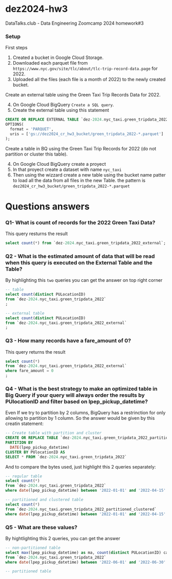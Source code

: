 # dez2024-hw3
DataTalks.club - Data Engineering Zoomcamp 2024 homework#3

### Setup

First steps 

1. Created a bucket in Google Cloud Storage.
2. Downloaded each parquet file from `https://www.nyc.gov/site/tlc/about/tlc-trip-record-data.page` for 2022. 
3. Uploaded all the files (each file is a month of 2022) to the newly created bucket.

Create an external table using the Green Taxi Trip Records Data for 2022.

4. On Google Cloud BigQuery `Create a SQL query`.
5. Create the external table using this statement

```SQL
CREATE OR REPLACE EXTERNAL TABLE `dez-2024.nyc_taxi.green_tripdata_2022_external`
OPTIONS(
  format = 'PARQUET',
  uris = ['gs://dez2024_cr_hw3_bucket/green_tripdata_2022-*.parquet']
);
```

Create a table in BQ using the Green Taxi Trip Records for 2022 (do not partition or cluster this table).

4. On Google Cloud BigQuery create a proyect
5. In that proyect create a dataset with name `nyc_taxi`
6. Then using the wizzard create a new table using the bucket name patter to load all the data from all files in the new Table. the pattern is `dez2024_cr_hw3_bucket/green_tripdata_2022-*.parquet`

# Questions answers

### Q1- What is count of records for the 2022 Green Taxi Data?

This query resturns the result

```SQL
select count(*) from `dez-2024.nyc_taxi.green_tripdata_2022_external`;
```

### Q2 - What is the estimated amount of data that will be read when this query is executed on the External Table and the Table?

By highlighting this `two` queries you can get the answer on top right corner

```SQL
-- table
select count(distinct PULocationID)
from `dez-2024.nyc_taxi.green_tripdata_2022`
;
```

```SQL
-- external table
select count(distinct PULocationID)
from `dez-2024.nyc_taxi.green_tripdata_2022_external`
;
```

### Q3 - How many records have a fare_amount of 0?

This query returns the result

```SQL
select count(*)
from `dez-2024.nyc_taxi.green_tripdata_2022_external`
where fare_amount = 0
;
```
### Q4 - What is the best strategy to make an optimized table in Big Query if your query will always order the results by PUlocationID and filter based on lpep_pickup_datetime?

Even If we try to partition by 2 columns, BigQuery has a restrinction for only allowing to partition by 1 column. So the answer would be given by this creatin statement:

```SQL
-- Create table with partition and cluster
CREATE OR REPLACE TABLE `dez-2024.nyc_taxi.green_tripdata_2022_partitioned_clustered`
PARTITION BY 
  DATE(lpep_pickup_datetime) 
CLUSTER BY PUlocationID AS 
SELECT * FROM `dez-2024.nyc_taxi.green_tripdata_2022`
```

And to compare the bytes used, just highlight this 2 queries separately:

```SQL
-- regular table
select count(*)
from `dez-2024.nyc_taxi.green_tripdata_2022`
where date(lpep_pickup_datetime) between '2022-01-01' and '2022-04-15'
```

```SQL
-- partitioned and clustered table
select count(*)
from `dez-2024.nyc_taxi.green_tripdata_2022_partitioned_clustered`
where date(lpep_pickup_datetime) between '2022-01-01' and '2022-04-15'
```

### Q5 - What are these values?

By hightlighting this 2 queries, you can get the answer

```SQL
-- non-partitioned table
select max(lpep_pickup_datetime) as ma, count(distinct PULocationID) cant
from `dez-2024.nyc_taxi.green_tripdata_2022`
where date(lpep_pickup_datetime) between '2022-06-01' and '2022-06-30'
```

```SQL
-- partitioned table

```